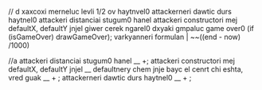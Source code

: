 // d
xaxcoxi merneluc levli 1/2 ov haytnvel0
attackerneri dawtic durs haytnel0
attackeri distanciai stugum0 hanel
attackeri constructori mej defaultX, defaultY jnjel
giwer cerek ngarel0
dxyaki gmpaluc game over0 (if (isGameOver) drawGameOver);
varkyanneri formulan | ~~((end - now) /1000)

//a
attackeri distanciai stugum0 hanel __ +;
attackeri constructori mej defaultX, defaultY jnjel __ defaultnery chem jnje bayc el cenrt chi eshta, vred guak __ + ;
attackerneri dawtic durs haytnel0 __  + ;